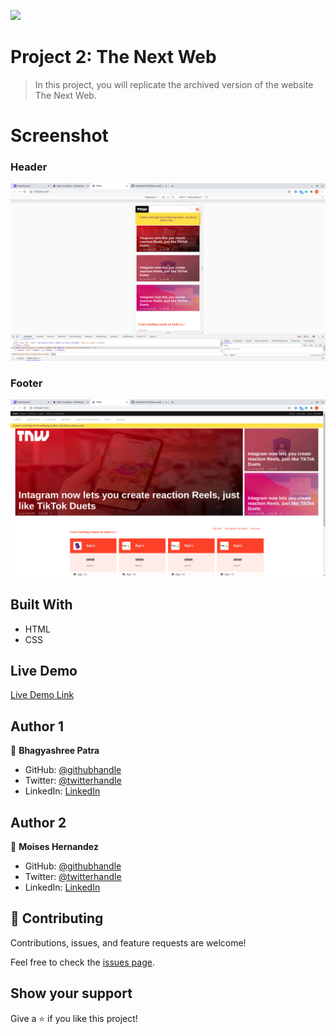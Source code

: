 ![](https://img.shields.io/badge/Microverse-blueviolet)

# Project 2: The Next Web

> In this project, you will replicate the archived version of the website The Next Web.

# Screenshot

### Header 
![Mobile The Next Web](Images/malestone-1-1.png)

### Footer 
![desktop The Next Web](Images/malestone-1.png)

## Built With

- HTML
- CSS

## Live Demo

[Live Demo Link](https://mhdez221993.github.io/tnw-web-page/)

## Author 1

👤 **Bhagyashree Patra**

- GitHub: [@githubhandle](https://github.com/Vagyasri)
- Twitter: [@twitterhandle](https://twitter.com/Lucky86074644)
- LinkedIn: [LinkedIn](https://www.linkedin.com/in/bhagyashree-patra-029bb059/)


## Author 2

👤 **Moises Hernandez**

- GitHub: [@githubhandle](https://github.com/Mhdez221993)
- Twitter: [@twitterhandle](https://twitter.com/MoisesH42060050)
- LinkedIn: [LinkedIn](https://www.linkedin.com/in/moises-hernandez-9bbb17145/)
## 🤝 Contributing

Contributions, issues, and feature requests are welcome!

Feel free to check the [issues page](https://github.com/issues).

## Show your support

Give a ⭐️ if you like this project!